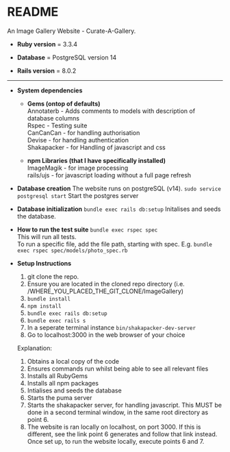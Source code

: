 # README

An Image Gallery Website - Curate-A-Gallery.

* **Ruby version** = 3.3.4

* **Database** = PostgreSQL version 14

* **Rails version** = 8.0.2
---  
* **System dependencies**
  * **Gems (ontop of defaults)**  
  Annotaterb - Adds comments to models with description of database columns  
  Rspec - Testing suite  
  CanCanCan - for handling authorisation  
  Devise - for handling authentication  
  Shakapacker - for Handling of javascript and css  
  
  * **npm Libraries (that I have specifically installed)**  
  ImageMagik - for image processing  
  rails/ujs - for javascript loading without a full page refresh

* **Database creation**
  The website runs on postgreSQL (v14).
  ```sudo service postgresql start```
  Start the postgres server

* **Database initialization**
  ```bundle exec rails db:setup```
  Initalises and seeds the database.

* **How to run the test suite**
  ```bundle exec rspec spec```  
  This will run all tests.  
  To run a specific file, add the file path, starting with spec. E.g. ```bundle exec rspec spec/models/photo_spec.rb```

* **Setup Instructions**
  1. git clone the repo.
  2. Ensure you are located in the cloned repo directory (i.e. /WHERE_YOU_PLACED_THE_GIT_CLONE/ImageGallery)
  3. ```bundle install```
  4. ```npm install```
  5. ```bundle exec rails db:setup```
  6. ```bundle exec rails s```
  7. In a seperate terminal instance ```bin/shakapacker-dev-server```
  8. Go to localhost:3000 in the web browser of your choice
 
  Explanation:
  1. Obtains a local copy of the code
  2. Ensures commands run whilst being able to see all relevant files
  3. Installs all RubyGems
  4. Installs all npm packages
  5. Intialises and seeds the database
  6. Starts the puma server
  7. Starts the shakapacker server, for handling javascript. This MUST be done in a second terminal window, in the same root directory as point 6.
  8. The website is ran locally on localhost, on port 3000. If this is different, see the link point 6 generates and follow that link instead.
  Once set up, to run the website locally, execute points 6 and 7.
  

